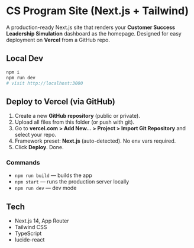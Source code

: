 # CS Program Site (Next.js + Tailwind) 

A production-ready Next.js site that renders your **Customer Success Leadership Simulation** dashboard as the homepage. 
Designed for easy deployment on **Vercel** from a GitHub repo.

## Local Dev

```bash
npm i
npm run dev
# visit http://localhost:3000
```

## Deploy to Vercel (via GitHub)

1. Create a new **GitHub repository** (public or private).
2. Upload all files from this folder (or push with git).
3. Go to **vercel.com > Add New… > Project > Import Git Repository** and select your repo.
4. Framework preset: **Next.js** (auto-detected). No env vars required.
5. Click **Deploy**. Done.

### Commands

- `npm run build` — builds the app
- `npm start` — runs the production server locally
- `npm run dev` — dev mode

## Tech

- Next.js 14, App Router
- Tailwind CSS
- TypeScript
- lucide-react

